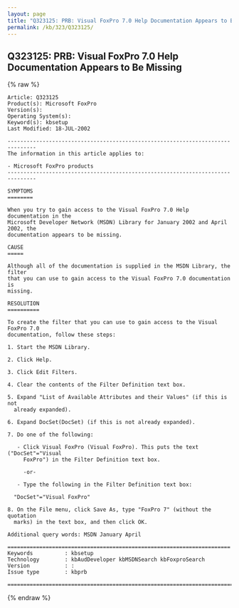 ```yaml
---
layout: page
title: "Q323125: PRB: Visual FoxPro 7.0 Help Documentation Appears to Be Missing"
permalink: /kb/323/Q323125/
---
```


## Q323125: PRB: Visual FoxPro 7.0 Help Documentation Appears to Be Missing

{% raw %}

	Article: Q323125
	Product(s): Microsoft FoxPro
	Version(s): 
	Operating System(s): 
	Keyword(s): kbsetup
	Last Modified: 18-JUL-2002
	
	-------------------------------------------------------------------------------
	The information in this article applies to:
	
	- Microsoft FoxPro products 
	-------------------------------------------------------------------------------
	
	SYMPTOMS
	========
	
	When you try to gain access to the Visual FoxPro 7.0 Help documentation in the
	Microsoft Developer Network (MSDN) Library for January 2002 and April 2002, the
	documentation appears to be missing.
	
	CAUSE
	=====
	
	Although all of the documentation is supplied in the MSDN Library, the filter
	that you can use to gain access to the Visual FoxPro 7.0 documentation is
	missing.
	
	RESOLUTION
	==========
	
	To create the filter that you can use to gain access to the Visual FoxPro 7.0
	documentation, follow these steps:
	
	1. Start the MSDN Library.
	
	2. Click Help.
	
	3. Click Edit Filters.
	
	4. Clear the contents of the Filter Definition text box.
	
	5. Expand "List of Available Attributes and their Values" (if this is not
	  already expanded).
	
	6. Expand DocSet(DocSet) (if this is not already expanded).
	
	7. Do one of the following:
	
	   - Click Visual FoxPro (Visual FoxPro). This puts the text ("DocSet"="Visual
	     FoxPro") in the Filter Definition text box.
	
	     -or-
	
	   - Type the following in the Filter Definition text box:
	
	  "DocSet"="Visual FoxPro"
	
	8. On the File menu, click Save As, type "FoxPro 7" (without the quotation
	  marks) in the text box, and then click OK.
	
	Additional query words: MSDN January April
	
	======================================================================
	Keywords          : kbsetup 
	Technology        : kbAudDeveloper kbMSDNSearch kbFoxproSearch
	Version           : :
	Issue type        : kbprb
	
	=============================================================================
	

{% endraw %}
